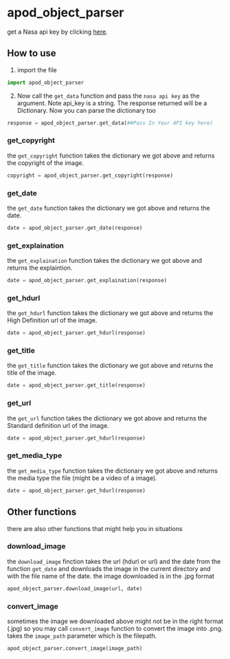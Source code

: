# apod_object_parser

get a Nasa api key by clicking <a href="https://api.nasa.gov/#signUp">here</a>.

## How to use

1. import the file

```python
import apod_object_parser
```

2. Now call the `get_data` function and pass the `nasa api key` as the argument. Note api_key is a string. The response returned will be a Dictionary. Now you can parse the dictionary too

```python
response = apod_object_parser.get_data(##Pass In Your API key here)
```

### get_copyright

the `get_copyright` function takes the dictionary we got above and returns the copyright of the image.

```python
copyright = apod_object_parser.get_copyright(response)
```

### get_date

the `get_date` function takes the dictionary we got above and returns the date.

```python
date = apod_object_parser.get_date(response)
```

### get_explaination

the `get_explaination` function takes the dictionary we got above and returns the explaintion.

```python
date = apod_object_parser.get_explaination(response)
```

### get_hdurl

the `get_hdurl` function takes the dictionary we got above and returns the High Definition url of the image.

```python
date = apod_object_parser.get_hdurl(response)
```

### get_title

the `get_title` function takes the dictionary we got above and returns the title of the image.

```python
date = apod_object_parser.get_title(response)
```

### get_url

the `get_url` function takes the dictionary we got above and returns the Standard definition url of the image.

```python
date = apod_object_parser.get_hdurl(response)
```

### get_media_type

the `get_media_type` function takes the dictionary we got above and returns the media type the file (might be a video of a image).

```python
date = apod_object_parser.get_hdurl(response)
```

## Other functions

there are also other functions that might help you in situations

### download_image

the `download_image` finction takes the url (hdurl or url) and the date from the function `get_date` and downloads the image in the current directory and with the file name of the date. the image downloaded is in the .jpg format

```python
apod_object_parser.download_image(url, date)
```

### convert_image

sometimes the image we downloaded above might not be in the right format (.jpg) so you may call `convert_image` function to convert the image into .png. takes the `image_path` parameter which is the filepath.

```python
apod_object_parser.convert_image(image_path)
```
